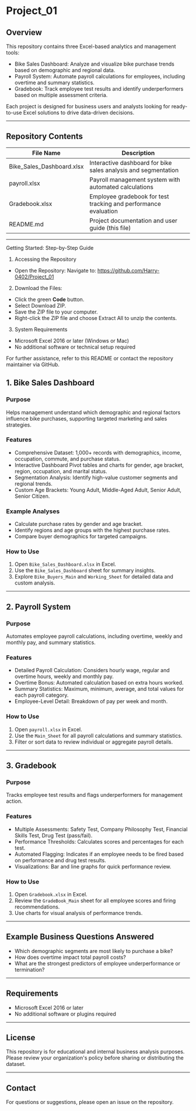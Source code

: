# Project_01

## Overview

This repository contains three Excel-based analytics and management tools:
- Bike Sales Dashboard: Analyze and visualize bike purchase trends based on demographic and regional data.
- Payroll System: Automate payroll calculations for employees, including overtime and summary statistics.
- Gradebook: Track employee test results and identify underperformers based on multiple assessment criteria.

Each project is designed for business users and analysts looking for ready-to-use Excel solutions to drive data-driven decisions.

---

## Repository Contents

| File Name                 | Description                                                                 
|---------------------------|-----------------------------------------------------------------------------
| Bike_Sales_Dashboard.xlsx | Interactive dashboard for bike sales analysis and segmentation               
| payroll.xlsx              | Payroll management system with automated calculations                        
| Gradebook.xlsx            | Employee gradebook for test tracking and performance evaluation              
| README.md                 | Project documentation and user guide (this file)                                           

---

Getting Started: Step-by-Step Guide
1. Accessing the Repository
- Open the Repository:
     Navigate to: https://github.com/Harry-0402/Project_01

2. Download the Files:
- Click the green **Code** button.
- Select Download ZIP.
- Save the ZIP file to your computer.
- Right-click the ZIP file and choose Extract All to unzip the contents.

3. System Requirements
- Microsoft Excel 2016 or later (Windows or Mac)
- No additional software or technical setup required

For further assistance, refer to this README or contact the repository maintainer via GitHub.

## 1. Bike Sales Dashboard

### Purpose

Helps management understand which demographic and regional factors influence bike purchases, supporting targeted marketing and sales strategies.

### Features

- Comprehensive Dataset: 1,000+ records with demographics, income, occupation, commute, and purchase status.
- Interactive Dashboard Pivot tables and charts for gender, age bracket, region, occupation, and marital status.
- Segmentation Analysis: Identify high-value customer segments and regional trends.
- Custom Age Brackets: Young Adult, Middle-Aged Adult, Senior Adult, Senior Citizen.

### Example Analyses

- Calculate purchase rates by gender and age bracket.
- Identify regions and age groups with the highest purchase rates.
- Compare buyer demographics for targeted campaigns.

### How to Use

1. Open `Bike_Sales_Dashboard.xlsx` in Excel.
2. Use the `Bike_Sales_Dashboard` sheet for summary insights.
3. Explore `Bike_Buyers_Main` and `Working_Sheet` for detailed data and custom analysis.

---

## 2. Payroll System

### Purpose

Automates employee payroll calculations, including overtime, weekly and monthly pay, and summary statistics.

### Features

- Detailed Payroll Calculation: Considers hourly wage, regular and overtime hours, weekly and monthly pay.
- Overtime Bonus: Automated calculation based on extra hours worked.
- Summary Statistics: Maximum, minimum, average, and total values for each payroll category.
- Employee-Level Detail: Breakdown of pay per week and month.

### How to Use

1. Open `payroll.xlsx` in Excel.
2. Use the `Main_Sheet` for all payroll calculations and summary statistics.
3. Filter or sort data to review individual or aggregate payroll details.

---

## 3. Gradebook

### Purpose

Tracks employee test results and flags underperformers for management action.

### Features

- Multiple Assessments: Safety Test, Company Philosophy Test, Financial Skills Test, Drug Test (pass/fail).
- Performance Thresholds: Calculates scores and percentages for each test.
- Automated Flagging: Indicates if an employee needs to be fired based on performance and drug test results.
- Visualizations: Bar and line graphs for quick performance review.

### How to Use

1. Open `Gradebook.xlsx` in Excel.
2. Review the `GradeBook_Main` sheet for all employee scores and firing recommendations.
3. Use charts for visual analysis of performance trends.

---

## Example Business Questions Answered

- Which demographic segments are most likely to purchase a bike?
- How does overtime impact total payroll costs?
- What are the strongest predictors of employee underperformance or termination?

---

## Requirements

- Microsoft Excel 2016 or later
- No additional software or plugins required

---

## License

This repository is for educational and internal business analysis purposes. Please review your organization's policy before sharing or distributing the dataset.

---

## Contact

For questions or suggestions, please open an issue on the repository.
